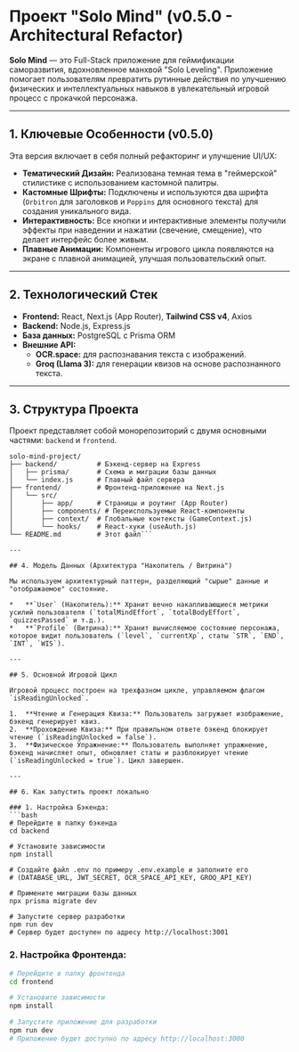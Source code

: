 # Проект "Solo Mind" (v0.5.0 - Architectural Refactor)

**Solo Mind** — это Full-Stack приложение для геймификации саморазвития, вдохновленное манхвой "Solo Leveling". Приложение помогает пользователям превратить рутинные действия по улучшению физических и интеллектуальных навыков в увлекательный игровой процесс с прокачкой персонажа.

---

## 1. Ключевые Особенности (v0.5.0)

Эта версия включает в себя полный рефакторинг и улучшение UI/UX:

*   **Тематический Дизайн:** Реализована темная тема в "геймерской" стилистике с использованием кастомной палитры.
*   **Кастомные Шрифты:** Подключены и используются два шрифта (`Orbitron` для заголовков и `Poppins` для основного текста) для создания уникального вида.
*   **Интерактивность:** Все кнопки и интерактивные элементы получили эффекты при наведении и нажатии (свечение, смещение), что делает интерфейс более живым.
*   **Плавные Анимации:** Компоненты игрового цикла появляются на экране с плавной анимацией, улучшая пользовательский опыт.


---

## 2. Технологический Стек

*   **Frontend:** React, Next.js (App Router), **Tailwind CSS v4**, Axios
*   **Backend:** Node.js, Express.js
*   **База данных:** PostgreSQL с Prisma ORM
*   **Внешние API:**
    *   **OCR.space:** для распознавания текста с изображений.
    *   **Groq (Llama 3):** для генерации квизов на основе распознанного текста.

---

## 3. Структура Проекта

Проект представляет собой монорепозиторий с двумя основными частями: `backend` и `frontend`.

```
solo-mind-project/
├── backend/          # Бэкенд-сервер на Express
│   ├── prisma/       # Схема и миграции базы данных
│   └── index.js      # Главный файл сервера
├── frontend/         # Фронтенд-приложение на Next.js
│   └── src/
│       ├── app/      # Страницы и роутинг (App Router)
│       ├── components/ # Переиспользуемые React-компоненты
│       ├── context/  # Глобальные контексты (GameContext.js)
│       └── hooks/    # React-хуки (useAuth.js)
└── README.md         # Этот файл```

---

## 4. Модель Данных (Архитектура "Накопитель / Витрина")

Мы используем архитектурный паттерн, разделяющий "сырые" данные и "отображаемое" состояние.

*   **`User` (Накопитель):** Хранит вечно накапливающиеся метрики усилий пользователя (`totalMindEffort`, `totalBodyEffort`, `quizzesPassed` и т.д.).
*   **`Profile` (Витрина):** Хранит вычисляемое состояние персонажа, которое видит пользователь (`level`, `currentXp`, статы `STR`, `END`, `INT`, `WIS`).

---

## 5. Основной Игровой Цикл

Игровой процесс построен на трехфазном цикле, управляемом флагом `isReadingUnlocked`.

1.  **Чтение и Генерация Квиза:** Пользователь загружает изображение, бэкенд генерирует квиз.
2.  **Прохождение Квиза:** При правильном ответе бэкенд блокирует чтение (`isReadingUnlocked = false`).
3.  **Физическое Упражнение:** Пользователь выполняет упражнение, бэкенд начисляет опыт, обновляет статы и разблокирует чтение (`isReadingUnlocked = true`). Цикл завершен.

---

## 6. Как запустить проект локально

### 1. Настройка Бэкенда:
```bash
# Перейдите в папку бэкенда
cd backend

# Установите зависимости
npm install

# Создайте файл .env по примеру .env.example и заполните его
# (DATABASE_URL, JWT_SECRET, OCR_SPACE_API_KEY, GROQ_API_KEY)

# Примените миграции базы данных
npx prisma migrate dev

# Запустите сервер разработки
npm run dev
# Сервер будет доступен по адресу http://localhost:3001
```

### 2. Настройка Фронтенда:
```bash
# Перейдите в папку фронтенда
cd frontend

# Установите зависимости
npm install

# Запустите приложение для разработки
npm run dev
# Приложение будет доступно по адресу http://localhost:3000
```
```
